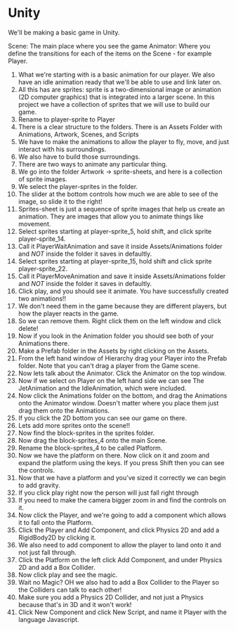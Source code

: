 Unity
=====

We'll be making a basic game in Unity.

Scene: The main place where you see the game
Animator: Where you define the transitions for each of the items on the Scene - for example Player. 

1. What we're starting with is a basic animation for our player. We also have an idle animation ready that we'll be able to use and link later on.
2. All this has are sprites: sprite is a two-dimensional image or animation (2D computer graphics) that is integrated into a larger scene. In this project we have a collection of sprites that we will use to build our game.
3. Rename to player-sprite to Player
4. There is a clear structure to the folders. There is an Assets Folder with Animations, Artwork, Scenes, and Scripts
5. We have to make the animations to allow the player to fly, move, and just interact with his surroundings.
6. We also have to build those surroundings.
7. There are two ways to animate any particular thing.
8. We go into the folder Artwork -> sprite-sheets, and here is a collection of sprite images.
9. We select the player-sprites in the folder.
10. The slider at the bottom controls how much we are able to see of the image, so slide it to the right!
11. Sprites-sheet is just a sequence of sprite images that help us create an animation. They are images that allow you to animate things like movement.
12. Select sprites starting at player-sprite_5, hold shift, and click sprite player-sprite_14.
13. Call it PlayerWaitAnimation and save it inside Assets/Animations folder and *NOT* inside the folder it saves in defaultly.
14. Select sprites starting at player-sprite_15, hold shift and click sprite player-sprite_22. 
15. Call it PlayerMoveAnimation and save it inside Assets/Animations folder and *NOT* inside the folder it saves in defaultly.
14. Click play, and you should see it animate. You have successfully created two animations!!
15. We don't need them in the game because they are different players, but how the player reacts in the game.
16. So we can remove them. Right click them on the left window and click delete!
17. Now if you look in the Animation folder you should see both of your Animations there.
18. Make a Prefab folder in the Assets by right clicking on the Assets.
19. From the left hand window of Hierarchy drag your Player into the Prefab folder. Note that you can't drag a player from the Game scene.
20. Now lets talk about the Animator. Click the Animator on the top window.
21. Now if we select on Player on the left hand side we can see The JetAnimation and the IdleAnimation, which were included.
22. Now click the Animations folder on the bottom, and drag the Animations onto the Animator window. Doesn't matter where you place them just drag them onto the Animations.
23. If you click the 2D bottom you can see our game on there.
24. Lets add more sprites onto the scene!!
25. Now find the block-sprites in the sprites folder.
26. Now drag the block-sprites_4 onto the main Scene.
27. Rename the block-sprites_4 to be called Platform.
28. Now we have the platform on there. Now click on it and zoom and expand the platform using the keys. If you press Shift then you can see the controls.
29. Now that we have a platform and you've sized it correctly we can begin to add gravity.
30. If you click play right now the person will just fall right through
31. If you need to make the camera bigger zoom in and find the controls on it.
32. Now click the Player, and we're going to add a component which allows it to fall onto the Platform.
33. Click the Player and Add Component, and click Physics 2D and add a RigidBody2D by clicking it.
34. We also need to add component to allow the player to land onto it and not just fall through.
35. Click the Platform on the left click Add Component, and under Physics 2D and add a Box Collider.
36. Now click play and see the magic.
37. Wait no Magic? OH we also had to add a Box Collider to the Player so the Colliders can talk to each other!
38. Make sure you add a Physics 2D Collider, and not just a Physics because that's in 3D and it won't work!
39. Click New Component and click New Script, and name it Player with the language Javascript.
